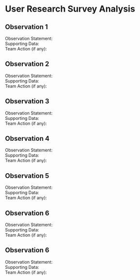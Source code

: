 # User Research Survey Analysis

## Observation 1
  Observation Statement:  \
  Supporting Data:   \
  Team Action (if any):  

## Observation 2
  Observation Statement:  \
  Supporting Data:  \
  Team Action (if any):

## Observation 3
  Observation Statement:  \
  Supporting Data:  \
  Team Action (if any):

## Observation 4
  Observation Statement: \
  Supporting Data:  \
  Team Action (if any):

## Observation 5
  Observation Statement: \
  Supporting Data:  \
  Team Action (if any):

  
## Observation 6
  Observation Statement: \
  Supporting Data:  \
  Team Action (if any):

  
## Observation 6
  Observation Statement: \
  Supporting Data:  \
  Team Action (if any):
